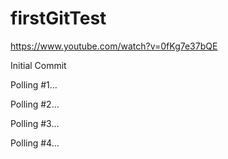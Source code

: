 # firstGitTest
https://www.youtube.com/watch?v=0fKg7e37bQE

Initial Commit

Polling #1...

Polling #2...

Polling #3...

Polling #4...
